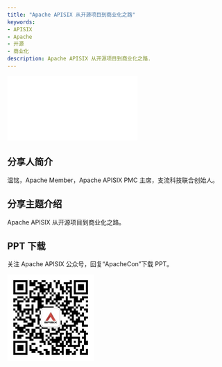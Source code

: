 ```yaml
---
title: "Apache APISIX 从开源项目到商业化之路"
keywords:
- APISIX
- Apache
- 开源
- 商业化
description: Apache APISIX 从开源项目到商业化之路.
---
```


<!-- markdownlint-disable -->
<iframe src="//player.bilibili.com/player.html?aid=207324216&bvid=BV1yh411B7DH&cid=387693638&page=1" frameborder="0" scrolling="no" allowfullscreen="true" style={{width:"100%", maxHeight: "calc(100vw / 5 * 3)", height: "calc(100vh / 5 * 3)"}}></iframe>
<!-- markdownlint-enable -->

## 分享人简介

温铭，Apache Member，Apache APISIX PMC 主席，支流科技联合创始人。

## 分享主题介绍

Apache APISIX 从开源项目到商业化之路。

## PPT 下载

关注 Apache APISIX 公众号，回复“ApacheCon”下载 PPT。

<img src="../static/img/blog_img/APISIX-wechat.png" alt="Apache APISIX WeChat" style="width: 200px;"/>

